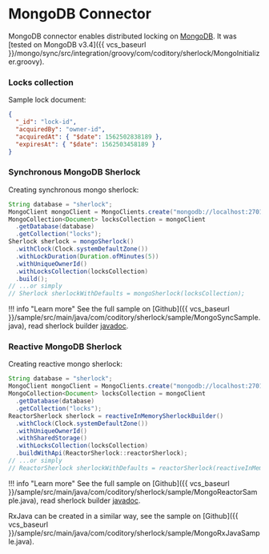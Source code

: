 # MongoDB Connector

MongoDB connector enables distributed locking on [MongoDB](https://www.mongodb.com/).
It was [tested on MongoDB v3.4]({{ vcs_baseurl }}/mongo/sync/src/integration/groovy/com/coditory/sherlock/MongoInitializer.groovy).

### Locks collection

Sample lock document:

```json
{
  "_id": "lock-id",
  "acquiredBy": "owner-id",
  "acquiredAt": { "$date": 1562502838189 },
  "expiresAt": { "$date": 1562503458189 }
}
```

### Synchronous MongoDB Sherlock

Creating synchronous mongo sherlock:
```java
String database = "sherlock";
MongoClient mongoClient = MongoClients.create("mongodb://localhost:27017/" + database);
MongoCollection<Document> locksCollection = mongoClient
  .getDatabase(database)
  .getCollection("locks");
Sherlock sherlock = mongoSherlock()
  .withClock(Clock.systemDefaultZone())
  .withLockDuration(Duration.ofMinutes(5))
  .withUniqueOwnerId()
  .withLocksCollection(locksCollection)
  .build();
// ...or simply
// Sherlock sherlockWithDefaults = mongoSherlock(locksCollection);
```

!!! info "Learn more"
    See the full sample on [Github]({{ vcs_baseurl }}/sample/src/main/java/com/coditory/sherlock/sample/MongoSyncSample.java),
    read sherlock builder [javadoc](https://www.javadoc.io/page/com.coditory.sherlock/sherlock-mongo-sync/latest/com/coditory/sherlock/MongoSherlockBuilder.html).

### Reactive MongoDB Sherlock

Creating reactive mongo sherlock:
```java
String database = "sherlock";
MongoClient mongoClient = MongoClients.create("mongodb://localhost:27017/" + database);
MongoCollection<Document> locksCollection = mongoClient
  .getDatabase(database)
  .getCollection("locks");
ReactorSherlock sherlock = reactiveInMemorySherlockBuilder()
  .withClock(Clock.systemDefaultZone())
  .withUniqueOwnerId()
  .withSharedStorage()
  .withLocksCollection(locksCollection)
  .buildWithApi(ReactorSherlock::reactorSherlock);
// ...or simply
// ReactorSherlock sherlockWithDefaults = reactorSherlock(reactiveInMemorySherlock(locksCollection));
```

!!! info "Learn more"
    See the full sample on [Github]({{ vcs_baseurl }}/sample/src/main/java/com/coditory/sherlock/sample/MongoReactorSample.java),
    read sherlock builder [javadoc](https://www.javadoc.io/page/com.coditory.sherlock/sherlock-mongo-sync/latest/com/coditory/sherlock/ReactiveMongoSherlockBuilder.html).

RxJava can be created in a similar way, see the sample on [Github]({{ vcs_baseurl }}/sample/src/main/java/com/coditory/sherlock/sample/MongoRxJavaSample.java).
